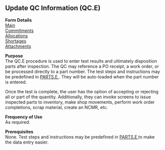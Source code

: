 ##  Update QC Information (QC.E)

<PageHeader />

**Form Details**  
[ Main ](QC-E-1/README.md)   
[ Commitments ](QC-E-2/README.md)   
[ Allocations ](QC-E-3/README.md)   
[ Shortages ](QC-E-4/README.md)   
[ Attachments ](QC-E-5/README.md)   

**Purpose**  
The QC.E procedure is used to enter test results and ultimately disposition parts after inspection. The QC may reference a PO receipt, a work order, or be processed directly to a part number. The test steps and instructions may be predefined in [ PARTS.E ](../../../ENG-OVERVIEW/ENG-ENTRY/PARTS-E/README.md) . They will be auto-loaded when the part number is entered.   
  
Once the test is complete, the user has the option of accepting or rejecting
all or part of the quantity. Additionally, they can invoke screens to issue
inspected parts to inventory, make shop movements, perform work order
completions, scrap material, create an NCMR, etc.

**Frequency of Use**  
As required.

**Prerequisites**  
None. Test steps and instructions may be predefined in [ PARTS.E ](../../../ENG-OVERVIEW/ENG-ENTRY/PARTS-E/README.md) to make the data entry easier. 

<badge text= "Version 8.10.57" vertical="middle" />

<PageFooter />